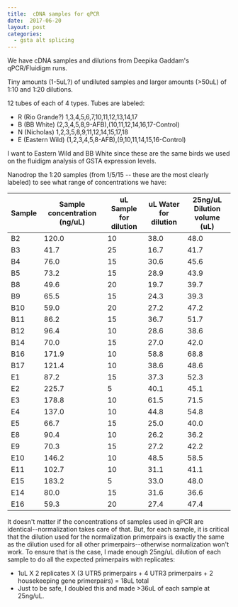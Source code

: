 ```yaml
---
title:  cDNA samples for qPCR
date:  2017-06-20
layout: post
categories:
  - gsta alt splicing
---
```


We have cDNA samples and dilutions from Deepika Gaddam's qPCR/Fluidigm runs.

Tiny amounts (1-5uL?) of undiluted samples and larger amounts (>50uL) of 1:10 and 1:20 dilutions.

12 tubes of each of 4 types. Tubes are labeled:
  * R (Rio Grande?) 1,3,4,5,6,7,10,11,12,13,14,17
  * B (BB White) (2,3,4,5,8,9-AFB),(10,11,12,14,16,17-Control)
  * N (Nicholas) 1,2,3,5,8,9,11,12,14,15,17,18
  * E (Eastern Wild) (1,2,3,4,5,8-AFB),(9,10,11,14,15,16-Control)

I want to Eastern Wild and BB White since these are the same birds we used on the fluidigm analysis of GSTA expression levels.

Nanodrop the 1:20 samples (from 1/5/15 -- these are the most clearly labeled) to see what range of concentrations we have:

| Sample | Sample concentration (ng/uL) | uL Sample for dilution | uL Water for dilution | 25ng/uL Dilution volume (uL) |
| ------ | ---------------------------- | ---------------------- | --------------------- | ---------------------------  |
| B2 | 120.0 | 10 | 38.0 | 48.0 |
| B3 | 41.7 | 25 | 16.7 | 41.7 |
| B4 | 76.0 | 15 | 30.6 | 45.6 | 
| B5 | 73.2 | 15 | 28.9  | 43.9 |
| B8 | 49.6 | 20 | 19.7 | 39.7 |
| B9 | 65.5 | 15 | 24.3 | 39.3 |
| B10 | 59.0 | 20 | 27.2 | 47.2 |
| B11 | 86.2 | 15 | 36.7 | 51.7 |
| B12 | 96.4 | 10 | 28.6 | 38.6 |
| B14 | 70.0 | 15 | 27.0 | 42.0 |
| B16 | 171.9 | 10 | 58.8 | 68.8 |
| B17 | 121.4 | 10 | 38.6 | 48.6 |
| E1 | 87.2 | 15 | 37.3 | 52.3 |
| E2 | 225.7 | 5  | 40.1 | 45.1 |
| E3 | 178.8 | 10 | 61.5 | 71.5 |
| E4 | 137.0 | 10  | 44.8 | 54.8 |
| E5 | 66.7 | 15 | 25.0 | 40.0 |
| E8 | 90.4 | 10 | 26.2 | 36.2 |
| E9 | 70.3 | 15 | 27.2 | 42.2 |
| E10 | 146.2 | 10 | 48.5 | 58.5 |
| E11 | 102.7 | 10 | 31.1 | 41.1 |
| E15 | 183.2 | 5 | 33.0 | 48.0 |
| E14 | 80.0 | 15 | 31.6 |  36.6 |
| E16 | 59.3 | 20 | 27.4 | 47.4 |

It doesn't matter if the concentrations of samples used in qPCR are identical--normalization takes care of that. But, for each sample, it is critical that the dilution used for the normalization primerpairs is exactly the same as the dilution used for all other primerpairs--otherwise normalization won't work. To ensure that is the case, I made enough 25ng/uL dilution of each sample to do all the expected primerpairs with replicates:
  * 1uL X 2 replicates X (3 UTR5 primerpairs + 4 UTR3 primerpairs + 2 housekeeping gene primerpairs) = 18uL total
  * Just to be safe, I doubled this and made >36uL of each sample at 25ng/uL.
